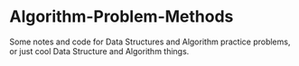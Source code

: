 # Algorithm-Problem-Methods
Some notes and code for Data Structures and Algorithm practice problems, or just cool Data Structure and Algorithm things.
